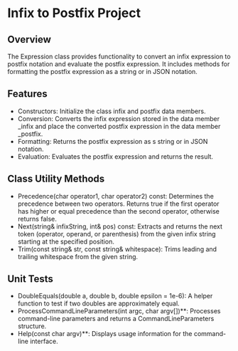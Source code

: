 # Infix to Postfix Project
## Overview
The Expression class provides functionality to convert an infix expression to postfix notation and evaluate the postfix expression. It includes methods for formatting the postfix expression as a string or in JSON notation.

## Features
- Constructors: Initialize the class infix and postfix data members.
- Conversion: Converts the infix expression stored in the data member _infix and place the converted postfix expression in the data member _postfix.
- Formatting: Returns the postfix expression as s string or in JSON notation.
- Evaluation: Evaluates the postfix expression and returns the result.


## Class Utility Methods
- Precedence(char operator1, char operator2) const: Determines the precedence between two operators. Returns true if the first operator has higher or equal precedence than the second operator, otherwise returns false.
- Next(string& infixString, int& pos) const: Extracts and returns the next token (operator, operand, or parenthesis) from the given infix string starting at the specified position.
- Trim(const string& str, const string& whitespace): Trims leading and trailing whitespace from the given string.

## Unit Tests
- DoubleEquals(double a, double b, double epsilon = 1e-6): A helper function to test if two doubles are approximately equal.
- ProcessCommandLineParameters(int argc, char argv[])**: Processes command-line parameters and returns a CommandLineParameters structure.
- Help(const char argv)**: Displays usage information for the command-line interface.
